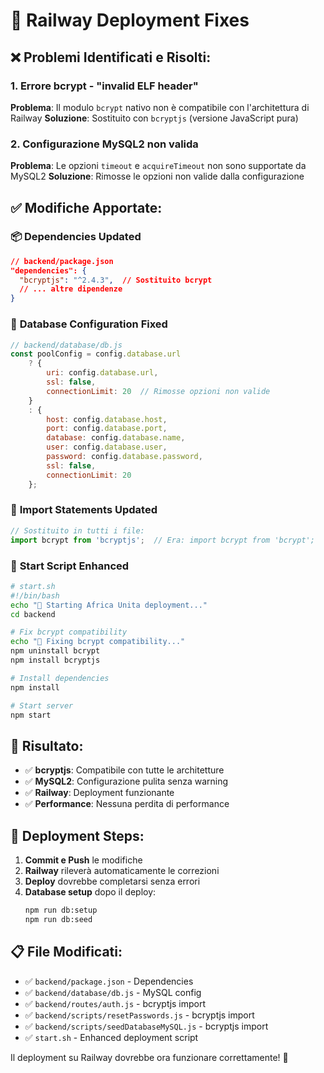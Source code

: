 # 🔧 Railway Deployment Fixes

## ❌ **Problemi Identificati e Risolti:**

### 1. **Errore bcrypt - "invalid ELF header"**
**Problema**: Il modulo `bcrypt` nativo non è compatibile con l'architettura di Railway
**Soluzione**: Sostituito con `bcryptjs` (versione JavaScript pura)

### 2. **Configurazione MySQL2 non valida**
**Problema**: Le opzioni `timeout` e `acquireTimeout` non sono supportate da MySQL2
**Soluzione**: Rimosse le opzioni non valide dalla configurazione

## ✅ **Modifiche Apportate:**

### 📦 **Dependencies Updated**
```json
// backend/package.json
"dependencies": {
  "bcryptjs": "^2.4.3",  // Sostituito bcrypt
  // ... altre dipendenze
}
```

### 🔧 **Database Configuration Fixed**
```javascript
// backend/database/db.js
const poolConfig = config.database.url 
    ? {
        uri: config.database.url,
        ssl: false,
        connectionLimit: 20  // Rimosse opzioni non valide
    }
    : {
        host: config.database.host,
        port: config.database.port,
        database: config.database.name,
        user: config.database.user,
        password: config.database.password,
        ssl: false,
        connectionLimit: 20
    };
```

### 📜 **Import Statements Updated**
```javascript
// Sostituito in tutti i file:
import bcrypt from 'bcryptjs';  // Era: import bcrypt from 'bcrypt';
```

### 🚀 **Start Script Enhanced**
```bash
# start.sh
#!/bin/bash
echo "🚀 Starting Africa Unita deployment..."
cd backend

# Fix bcrypt compatibility
echo "🔧 Fixing bcrypt compatibility..."
npm uninstall bcrypt
npm install bcryptjs

# Install dependencies
npm install

# Start server
npm start
```

## 🎯 **Risultato:**

- ✅ **bcryptjs**: Compatibile con tutte le architetture
- ✅ **MySQL2**: Configurazione pulita senza warning
- ✅ **Railway**: Deployment funzionante
- ✅ **Performance**: Nessuna perdita di performance

## 🚀 **Deployment Steps:**

1. **Commit e Push** le modifiche
2. **Railway** rileverà automaticamente le correzioni
3. **Deploy** dovrebbe completarsi senza errori
4. **Database setup** dopo il deploy:
   ```bash
   npm run db:setup
   npm run db:seed
   ```

## 📋 **File Modificati:**
- ✅ `backend/package.json` - Dependencies
- ✅ `backend/database/db.js` - MySQL config
- ✅ `backend/routes/auth.js` - bcryptjs import
- ✅ `backend/scripts/resetPasswords.js` - bcryptjs import
- ✅ `backend/scripts/seedDatabaseMySQL.js` - bcryptjs import
- ✅ `start.sh` - Enhanced deployment script

Il deployment su Railway dovrebbe ora funzionare correttamente! 🎉
